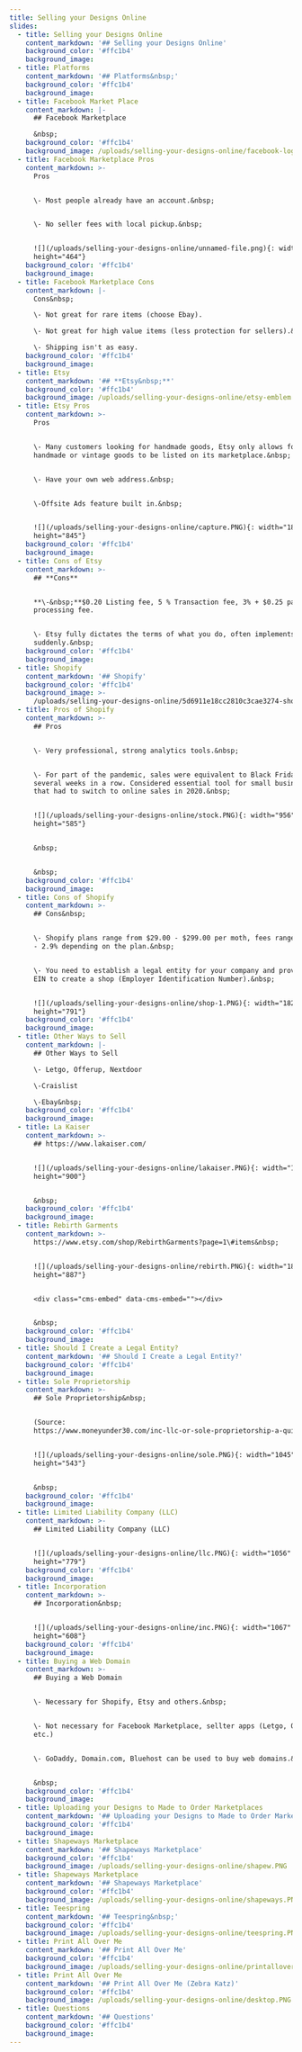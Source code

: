 ```yaml
---
title: Selling your Designs Online
slides:
  - title: Selling your Designs Online
    content_markdown: '## Selling your Designs Online'
    background_color: '#ffc1b4'
    background_image:
  - title: Platforms
    content_markdown: '## Platforms&nbsp;'
    background_color: '#ffc1b4'
    background_image:
  - title: Facebook Market Place
    content_markdown: |-
      ## Facebook Marketplace

      &nbsp;
    background_color: '#ffc1b4'
    background_image: /uploads/selling-your-designs-online/facebook-logo.png
  - title: Facebook Marketplace Pros
    content_markdown: >-
      Pros


      \- Most people already have an account.&nbsp;


      \- No seller fees with local pickup.&nbsp;


      ![](/uploads/selling-your-designs-online/unnamed-file.png){: width="730"
      height="464"}
    background_color: '#ffc1b4'
    background_image:
  - title: Facebook Marketplace Cons
    content_markdown: |-
      Cons&nbsp;

      \- Not great for rare items (choose Ebay).

      \- Not great for high value items (less protection for sellers).&nbsp;

      \- Shipping isn't as easy.
    background_color: '#ffc1b4'
    background_image:
  - title: Etsy
    content_markdown: '## **Etsy&nbsp;**'
    background_color: '#ffc1b4'
    background_image: /uploads/selling-your-designs-online/etsy-emblem.jpg
  - title: Etsy Pros
    content_markdown: >-
      Pros


      \- Many customers looking for handmade goods, Etsy only allows for
      handmade or vintage goods to be listed on its marketplace.&nbsp;


      \- Have your own web address.&nbsp;


      \-Offsite Ads feature built in.&nbsp;


      ![](/uploads/selling-your-designs-online/capture.PNG){: width="1810"
      height="845"}
    background_color: '#ffc1b4'
    background_image:
  - title: Cons of Etsy
    content_markdown: >-
      ## **Cons**


      **\-&nbsp;**$0.20 Listing fee, 5 % Transaction fee, 3% + $0.25 payment
      processing fee.


      \- Etsy fully dictates the terms of what you do, often implements changes
      suddenly.&nbsp;
    background_color: '#ffc1b4'
    background_image:
  - title: Shopify
    content_markdown: '## Shopify'
    background_color: '#ffc1b4'
    background_image: >-
      /uploads/selling-your-designs-online/5d6911e18cc2810c3cae3274-shopify-logo-600x600.jpg
  - title: Pros of Shopify
    content_markdown: >-
      ## Pros


      \- Very professional, strong analytics tools.&nbsp;


      \- For part of the pandemic, sales were equivalent to Black Friday for
      several weeks in a row. Considered essential tool for small businesses
      that had to switch to online sales in 2020.&nbsp;


      ![](/uploads/selling-your-designs-online/stock.PNG){: width="956"
      height="585"}


      &nbsp;


      &nbsp;
    background_color: '#ffc1b4'
    background_image:
  - title: Cons of Shopify
    content_markdown: >-
      ## Cons&nbsp;


      \- Shopify plans range from $29.00 - $299.00 per moth, fees range from .5%
      - 2.9% depending on the plan.&nbsp;


      \- You need to establish a legal entity for your company and provide an
      EIN to create a shop (Employer Identification Number).&nbsp;


      ![](/uploads/selling-your-designs-online/shop-1.PNG){: width="1826"
      height="791"}
    background_color: '#ffc1b4'
    background_image:
  - title: Other Ways to Sell
    content_markdown: |-
      ## Other Ways to Sell

      \- Letgo, Offerup, Nextdoor

      \-Craislist

      \-Ebay&nbsp;
    background_color: '#ffc1b4'
    background_image:
  - title: La Kaiser
    content_markdown: >-
      ## https://www.lakaiser.com/


      ![](/uploads/selling-your-designs-online/lakaiser.PNG){: width="1892"
      height="900"}


      &nbsp;
    background_color: '#ffc1b4'
    background_image:
  - title: Rebirth Garments
    content_markdown: >-
      https://www.etsy.com/shop/RebirthGarments?page=1\#items&nbsp;


      ![](/uploads/selling-your-designs-online/rebirth.PNG){: width="1875"
      height="887"}


      <div class="cms-embed" data-cms-embed=""></div>


      &nbsp;
    background_color: '#ffc1b4'
    background_image:
  - title: Should I Create a Legal Entity?
    content_markdown: '## Should I Create a Legal Entity?'
    background_color: '#ffc1b4'
    background_image:
  - title: Sole Proprietorship
    content_markdown: >-
      ## Sole Proprietorship&nbsp;


      (Source:
      https://www.moneyunder30.com/inc-llc-or-sole-proprietorship-a-quick-guide-to-business-structures-for-young-entrepreneurs)


      ![](/uploads/selling-your-designs-online/sole.PNG){: width="1045"
      height="543"}


      &nbsp;
    background_color: '#ffc1b4'
    background_image:
  - title: Limited Liability Company (LLC)
    content_markdown: >-
      ## Limited Liability Company (LLC)


      ![](/uploads/selling-your-designs-online/llc.PNG){: width="1056"
      height="779"}
    background_color: '#ffc1b4'
    background_image:
  - title: Incorporation
    content_markdown: >-
      ## Incorporation&nbsp;


      ![](/uploads/selling-your-designs-online/inc.PNG){: width="1067"
      height="608"}
    background_color: '#ffc1b4'
    background_image:
  - title: Buying a Web Domain
    content_markdown: >-
      ## Buying a Web Domain


      \- Necessary for Shopify, Etsy and others.&nbsp;


      \- Not necessary for Facebook Marketplace, sellter apps (Letgo, Offerup,
      etc.)


      \- GoDaddy, Domain.com, Bluehost can be used to buy web domains.&nbsp;


      &nbsp;
    background_color: '#ffc1b4'
    background_image:
  - title: Uploading your Designs to Made to Order Marketplaces
    content_markdown: '## Uploading your Designs to Made to Order Marketplaces'
    background_color: '#ffc1b4'
    background_image:
  - title: Shapeways Marketplace
    content_markdown: '## Shapeways Marketplace'
    background_color: '#ffc1b4'
    background_image: /uploads/selling-your-designs-online/shapew.PNG
  - title: Shapeways Marketplace
    content_markdown: '## Shapeways Marketplace'
    background_color: '#ffc1b4'
    background_image: /uploads/selling-your-designs-online/shapeways.PNG
  - title: Teespring
    content_markdown: '## Teespring&nbsp;'
    background_color: '#ffc1b4'
    background_image: /uploads/selling-your-designs-online/teespring.PNG
  - title: Print All Over Me
    content_markdown: '## Print All Over Me'
    background_color: '#ffc1b4'
    background_image: /uploads/selling-your-designs-online/printalloverme.PNG
  - title: Print All Over Me
    content_markdown: '## Print All Over Me (Zebra Katz)'
    background_color: '#ffc1b4'
    background_image: /uploads/selling-your-designs-online/desktop.PNG
  - title: Questions
    content_markdown: '## Questions'
    background_color: '#ffc1b4'
    background_image:
---
```

